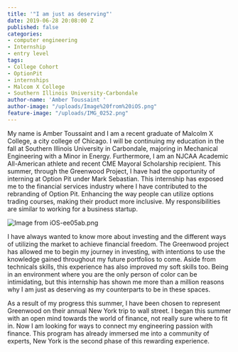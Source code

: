 ```yaml
---
title: '"I am just as deserving"'
date: 2019-06-28 20:08:00 Z
published: false
categories:
- computer engineering
- Internship
- entry level
tags:
- College Cohort
- OptionPit
- internships
- Malcom X College
- Southern Illinois University-Carbondale
author-name: 'Amber Toussaint '
author-image: "/uploads/Image%20from%20iOS.png"
feature-image: "/uploads/IMG_0252.png"
---
```


My name is Amber Toussaint and I am a recent graduate of Malcolm X College, a city college of Chicago. I will be continuing my education in the fall at Southern Illinois University in Carbondale, majoring in Mechanical Engineering with a Minor in Energy.  Furthermore, I am an  NJCAA Academic All-American athlete and recent CME Mayoral Scholarship recipient. This summer, through the Greenwood Project, I have had the opportunity of interning at Option Pit under Mark Sebastian. This internship has exposed me to the financial services industry where I have contributed to the rebranding of Option Pit. Enhancing the way people can utilize options trading courses, making their product more inclusive. My responsibilities are similar to working for a business startup.

![Image from iOS-ee05ab.png](/uploads/Image%20from%20iOS-ee05ab.png)

I have always wanted to know more about investing and the different ways of utilizing the market to achieve financial freedom. The Greenwood project has allowed me to begin my journey in investing, with intentions to use the knowledge gained throughout my future portfolios to come. Aside from technicals skills, this experience has also improved my soft skills too. Being in an environment where you are the only person of color can be intimidating, but this internship has shown me more than a million reasons why I am just as deserving as my counterparts to be in these spaces.

As a result of my progress this summer, I have been chosen to represent Greenwood on their annual New York trip to wall street. I began this summer with an open mind towards the world of finance, not really sure where to fit in. Now I am looking for ways to connect my engineering passion with finance. This program has already immersed me into a community of experts, New York is the second phase of this rewarding experience.

